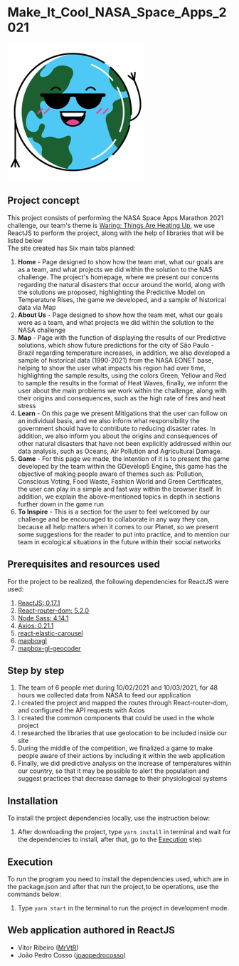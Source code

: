 # Make_It_Cool_NASA_Space_Apps_2021
![Imagem](https://github.com/MrVtR/Make_It_Cool_NASA_Space_Apps_2021/blob/main/src/assets/images/Logo.svg)
## Project concept
This project consists of performing the NASA Space Apps Marathon 2021 challenge, our team's theme is [Waring: Things Are Heating Up](https://2021.spaceappschallenge.org/challenges/statements/warning-things-are-heating-up/teams/make-it-cool/project), we use ReactJS to perform the project, along with the help of libraries that will be listed below <br/>
The site created has Six main tabs planned:
1. **Home** - Page designed to show how the team met, what our goals are as a team, and what projects we did within the solution to the NAS challenge. The project's homepage, where we present our concerns regarding the natural disasters that occur around the world, along with the solutions we proposed, highlighting the Predictive Model on Temperature Rises, the game we developed, and a sample of historical data via Map
2. **About Us** - Page designed to show how the team met, what our goals were as a team, and what projects we did within the solution to the NASA challenge
3. **Map** - Page with the function of displaying the results of our Predictive solutions, which show future predictions for the city of São Paulo - Brazil regarding temperature increases, in addition, we also developed a sample of historical data (1990-2021) from the NASA EONET base, helping to show the user what impacts his region had over time, highlighting the sample results, using the colors Green, Yellow and Red to sample the results in the format of Heat Waves, finally, we inform the user about the main problems we work within the challenge, along with their origins and consequences, such as the high rate of fires and heat stress
4. **Learn** - On this page we present Mitigations that the user can follow on an individual basis, and we also inform what responsibility the government should have to contribute to reducing disaster rates. In addition, we also inform you about the origins and consequences of other natural disasters that have not been explicitly addressed within our data analysis, such as Oceans, Air Pollution and Agricultural Damage.
5. **Game** - For this page we made, the intention of it is to present the game developed by the team within the GDevelop5 Engine, this game has the objective of making people aware of themes such as: Pollution, Conscious Voting, Food Waste, Fashion World and Green Certificates, the user can play in a simple and fast way within the browser itself. In addition, we explain the above-mentioned topics in depth in sections further down in the game run
6. **To Inspire** - This is a section for the user to feel welcomed by our challenge and be encouraged to collaborate in any way they can, because all help matters when it comes to our Planet, so we present some suggestions for the reader to put into practice, and to mention our team in ecological situations in the future within their social networks

## Prerequisites and resources used
For the project to be realized, the following dependencies for ReactJS were used:
1. [ReactJS: 0.17.1](https://github.com/facebook/react/releases)
2. [React-router-dom: 5.2.0](https://reactrouter.com/web/guides/quick-start)
3. [Node Sass: 4.14.1](https://www.npmjs.com/package/node-sass/v/4.14.1)
4. [Axios: 0.21.1](https://github.com/axios/axios)
6. [react-elastic-carousel](https://www.npmjs.com/package/react-elastic-carousel)
7. [mapboxgl](https://www.mapbox.com)
8. [mapbox-gl-geocoder](https://github.com/mapbox/mapbox-gl-geocoder)
  
## Step by step
1. The team of 6 people met during 10/02/2021 and 10/03/2021, for 48 hours we collected data from NASA to feed our application
2. I created the project and mapped the routes through React-router-dom, and configured the API requests with Axios
3. I created the common components that could be used in the whole project
4. I researched the libraries that use geolocation to be included inside our site
5. During the middle of the competition, we finalized a game to make people aware of their actions by including it within the web application
6. Finally, we did predictive analysis on the increase of temperatures within our country, so that it may be possible to alert the population and suggest practices that decrease damage to their physiological systems

## Installation
To install the project dependencies locally, use the instruction below:
1. After downloading the project, type ``yarn install`` in terminal and wait for the dependencies to install, after that, go to the [Execution](#Execution) step

## Execution
To run the program you need to install the dependencies used, which are in the package.json and after that run the project,to be operations, use the commands below:
1. Type ``yarn start`` in the terminal to run the project in development mode.


## Web application authored in ReactJS
* Vítor Ribeiro ([MrVtR](https://github.com/MrVtR))
* João Pedro Cosso ([joaopedrocosso](https://github.com/joaopedrocosso))
